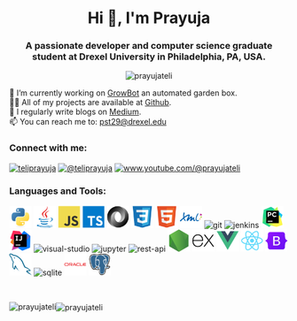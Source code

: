 <h1 align="center">Hi 👋, I'm Prayuja</h1>
<h3 align="center">A passionate developer and computer science graduate student at Drexel University in Philadelphia, PA, USA.</h3>
<p align="center"> <img src="https://komarev.com/ghpvc/?username=prayujateli&label=Profile%20views&color=0e75b6&style=flat" alt="prayujateli" /> </p>

🔭 I’m currently working on [GrowBot](https://prayujateli.github.io/GrowBot) an automated garden box. <br>
👨‍💻 All of my projects are available at [Github](https://github.com/PrayujaTeli?tab=repositories).<br>
📝 I regularly write blogs on [Medium](https://medium.com/@teliprayuja). <br>
📫 You can reach me to: [pst29@drexel.edu](pst29@drexel.edu)<br>

<h3 align="left">Connect with me:</h3>
<p align="left">
   <a href="https://linkedin.com/in/teliprayuja" target="_blank"><img align="center" src="https://raw.githubusercontent.com/rahuldkjain/github-profile-readme-generator/master/src/images/icons/Social/linked-in-alt.svg" alt="teliprayuja" height="30" width="40" /></a>
   <a href="https://medium.com/@teliprayuja" target="_blank"><img align="center" src="https://raw.githubusercontent.com/rahuldkjain/github-profile-readme-generator/master/src/images/icons/Social/medium.svg" alt="@teliprayuja" height="30" width="40" /></a>
   <a href="https://www.youtube.com/c/www.youtube.com/@prayujateli" target="_blank"><img align="center" src="https://raw.githubusercontent.com/rahuldkjain/github-profile-readme-generator/master/src/images/icons/Social/youtube.svg" alt="www.youtube.com/@prayujateli" height="30" width="40" /></a>
</p>
<h3 align="left">Languages and Tools:</h3>
<p align="left"> 
   <img src="https://raw.githubusercontent.com/devicons/devicon/master/icons/python/python-original.svg" alt="python" width="40" height="40"/>
   <img src="https://raw.githubusercontent.com/devicons/devicon/master/icons/java/java-original.svg" alt="java" width="40" height="40"/>
   <img src="https://raw.githubusercontent.com/devicons/devicon/master/icons/javascript/javascript-original.svg" alt="javascript" width="40" height="40"/>
   <img src="https://raw.githubusercontent.com/devicons/devicon/master/icons/typescript/typescript-original.svg" alt="typescript" width="40" height="40"/>
   <img src="https://raw.githubusercontent.com/devicons/devicon/master/icons/json/json-original.svg" alt="json" width="40" height="40"/>
   <img src="https://raw.githubusercontent.com/devicons/devicon/master/icons/css3/css3-original.svg" alt="css" width="40" height="40"/>
   <img src="https://raw.githubusercontent.com/devicons/devicon/master/icons/html5/html5-original.svg" alt="html" width="40" height="40"/>
   <img src="https://raw.githubusercontent.com/devicons/devicon/master/icons/xml/xml-original.svg" alt="xml" width="40" height="40"/>
   <img src="https://www.vectorlogo.zone/logos/git-scm/git-scm-icon.svg" alt="git" width="40" height="40"/>
   <img src="https://www.vectorlogo.zone/logos/jenkins/jenkins-icon.svg" alt="jenkins" width="40" height="40"/>
   <img src="https://raw.githubusercontent.com/devicons/devicon/master/icons/pycharm/pycharm-original.svg" alt="pycharm" width="40" height="40"/>
   <img src="https://raw.githubusercontent.com/devicons/devicon/master/icons/intellij/intellij-original.svg" alt="intellij" width="40" height="40"/>
   <img src="https://upload.wikimedia.org/wikipedia/commons/9/9a/Visual_Studio_Code_1.35_icon.svg" alt="visual-studio" width="40" height="40"/>
   <img src="https://upload.wikimedia.org/wikipedia/commons/3/38/Jupyter_logo.svg" alt="jupyter" width="40" height="40"/>
   <img src="https://www.vectorlogo.zone/logos/restfulapi/restfulapi-icon.svg" alt="rest-api" width="40" height="40"/>
   <img src="https://raw.githubusercontent.com/devicons/devicon/master/icons/nodejs/nodejs-original.svg" alt="nodejs" width="40" height="40"/>
   <img src="https://raw.githubusercontent.com/devicons/devicon/master/icons/express/express-original.svg" alt="express" width="40" height="40"/>
   <img src="https://raw.githubusercontent.com/devicons/devicon/master/icons/vuejs/vuejs-original.svg" alt="vuejs" width="40" height="40"/>
   <img src="https://raw.githubusercontent.com/devicons/devicon/master/icons/react/react-original.svg" alt="react" width="40" height="40"/>
   <img src="https://raw.githubusercontent.com/devicons/devicon/master/icons/bootstrap/bootstrap-original.svg" alt="bootstrap" width="40" height="40"/>
   <img src="https://raw.githubusercontent.com/devicons/devicon/master/icons/mysql/mysql-original.svg" alt="mysql" width="40" height="40"/>
   <img src="https://www.vectorlogo.zone/logos/sqlite/sqlite-icon.svg" alt="sqlite" width="40" height="40"/>
   <img src="https://raw.githubusercontent.com/devicons/devicon/master/icons/oracle/oracle-original.svg" alt="oracle" width="40" height="40"/>
   <img src="https://raw.githubusercontent.com/devicons/devicon/master/icons/postgresql/postgresql-original.svg" alt="postgresql" width="40" height="40"/>
</p>
<br>
<p><img align="left" src="https://github-readme-stats.vercel.app/api/top-langs?username=prayujateli&show_icons=true&locale=en&layout=compact" alt="prayujateli" /></p>
<p><img align="center" src="https://github-readme-streak-stats.herokuapp.com/?user=prayujateli&" alt="prayujateli" /></p>
